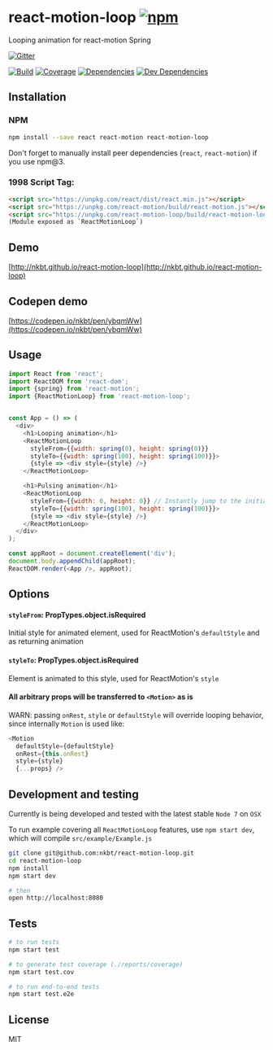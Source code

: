 # react-motion-loop [![npm](https://img.shields.io/npm/v/react-motion-loop.svg?style=flat-square)](https://www.npmjs.com/package/react-motion-loop)

Looping animation for react-motion Spring


[![Gitter](https://img.shields.io/gitter/room/nkbt/help.svg?style=flat-square)](https://gitter.im/nkbt/help)

[![Build](https://img.shields.io/circleci/project/nkbt/react-motion-loop.svg?style=flat-square)](https://circleci.com/gh/nkbt/react-motion-loop)
[![Coverage](https://img.shields.io/codecov/c/github/nkbt/react-motion-loop.svg?style=flat-square)](https://codecov.io/github/nkbt/react-motion-loop?branch=master)
[![Dependencies](https://img.shields.io/david/nkbt/react-motion-loop.svg?style=flat-square)](https://david-dm.org/nkbt/react-motion-loop)
[![Dev Dependencies](https://img.shields.io/david/dev/nkbt/react-motion-loop.svg?style=flat-square)](https://david-dm.org/nkbt/react-motion-loop#info=devDependencies)


## Installation

### NPM
```sh
npm install --save react react-motion react-motion-loop
```

Don't forget to manually install peer dependencies (`react`, `react-motion`) if you use npm@3.


### 1998 Script Tag:
```html
<script src="https://unpkg.com/react/dist/react.min.js"></script>
<script src="https://unpkg.com/react-motion/build/react-motion.js"></script>
<script src="https://unpkg.com/react-motion-loop/build/react-motion-loop.min.js"></script>
(Module exposed as `ReactMotionLoop`)
```


## Demo

[http://nkbt.github.io/react-motion-loop](http://nkbt.github.io/react-motion-loop)

## Codepen demo

[https://codepen.io/nkbt/pen/ybqmWw](https://codepen.io/nkbt/pen/ybqmWw)

## Usage
```js
import React from 'react';
import ReactDOM from 'react-dom';
import {spring} from 'react-motion';
import {ReactMotionLoop} from 'react-motion-loop';


const App = () => (
  <div>
    <h1>Looping animation</h1>
    <ReactMotionLoop
      styleFrom={{width: spring(0), height: spring(0)}}
      styleTo={{width: spring(100), height: spring(100)}}>
      {style => <div style={style} />}
    </ReactMotionLoop>

    <h1>Pulsing animation</h1>
    <ReactMotionLoop
      styleFrom={{width: 0, height: 0}} // Instantly jump to the initial style
      styleTo={{width: spring(100), height: spring(100)}}>
      {style => <div style={style} />}
    </ReactMotionLoop>
  </div>
);

const appRoot = document.createElement('div');
document.body.appendChild(appRoot);
ReactDOM.render(<App />, appRoot);
```

## Options

#### `styleFrom`: PropTypes.object.isRequired

Initial style for animated element, used for ReactMotion's `defaultStyle` and as returning animation


#### `styleTo`: PropTypes.object.isRequired

Element is animated to this style, used for ReactMotion's `style`


#### All arbitrary props will be transferred to `<Motion>` as is

WARN: passing `onRest`, `style` or `defaultStyle` will override looping behavior, since internally `Motion` is used like:
```js
<Motion
  defaultStyle={defaultStyle}
  onRest={this.onRest}
  style={style}
  {...props} />
```


## Development and testing

Currently is being developed and tested with the latest stable `Node 7` on `OSX`

To run example covering all `ReactMotionLoop` features, use `npm start dev`, which will compile `src/example/Example.js`

```bash
git clone git@github.com:nkbt/react-motion-loop.git
cd react-motion-loop
npm install
npm start dev

# then
open http://localhost:8080
```

## Tests

```bash
# to run tests
npm start test

# to generate test coverage (./reports/coverage)
npm start test.cov

# to run end-to-end tests
npm start test.e2e
```

## License

MIT
